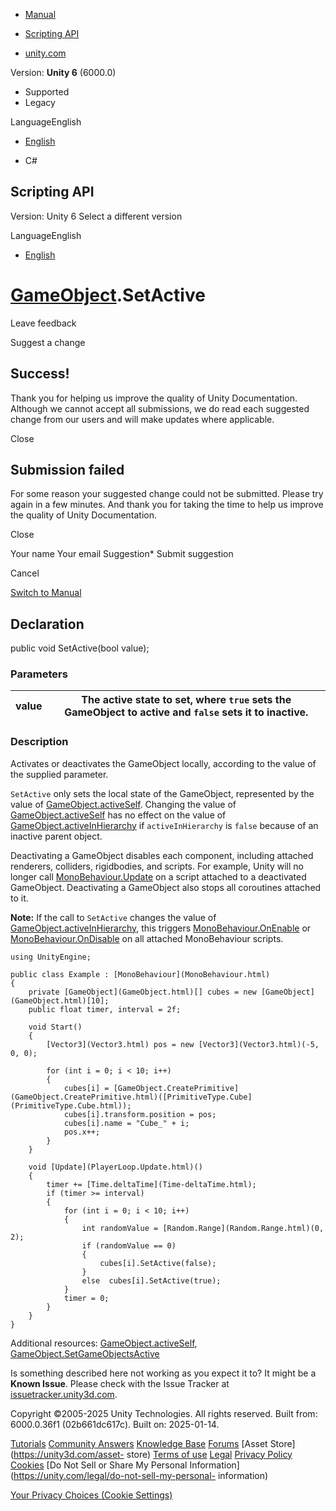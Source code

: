 [ ]()

  * [Manual](../Manual/index.html)
  * [Scripting API](../ScriptReference/index.html)

  * [unity.com](https://unity.com/)

Version: **Unity 6** (6000.0)

  * Supported
  * Legacy

LanguageEnglish

  * [English]()

  * C#

[ ](https://docs.unity3d.com)

## Scripting API

Version: Unity 6 Select a different version

LanguageEnglish

  * [English]()

#  [GameObject](GameObject.html).SetActive

Leave feedback

Suggest a change

## Success!

Thank you for helping us improve the quality of Unity Documentation. Although
we cannot accept all submissions, we do read each suggested change from our
users and will make updates where applicable.

Close

## Submission failed

For some reason your suggested change could not be submitted. Please <a>try
again</a> in a few minutes. And thank you for taking the time to help us
improve the quality of Unity Documentation.

Close

Your name Your email Suggestion* Submit suggestion

Cancel

[Switch to Manual](../Manual/class-GameObject.html "Go to GameObject Component
in the Manual")

## Declaration

public void SetActive(bool value);

### Parameters

value | The active state to set, where `true` sets the GameObject to active and `false` sets it to inactive.  
---|---  
  
### Description

Activates or deactivates the GameObject locally, according to the value of the
supplied parameter.

`SetActive` only sets the local state of the GameObject, represented by the
value of [GameObject.activeSelf](GameObject-activeSelf.html). Changing the
value of [GameObject.activeSelf](GameObject-activeSelf.html) has no effect on
the value of [GameObject.activeInHierarchy](GameObject-activeInHierarchy.html)
if `activeInHierarchy` is `false` because of an inactive parent object.  
  
Deactivating a GameObject disables each component, including attached
renderers, colliders, rigidbodies, and scripts. For example, Unity will no
longer call [MonoBehaviour.Update](MonoBehaviour.Update.html) on a script
attached to a deactivated GameObject. Deactivating a GameObject also stops all
coroutines attached to it.  
  
**Note:** If the call to `SetActive` changes the value of
[GameObject.activeInHierarchy](GameObject-activeInHierarchy.html), this
triggers [MonoBehaviour.OnEnable](MonoBehaviour.OnEnable.html) or
[MonoBehaviour.OnDisable](MonoBehaviour.OnDisable.html) on all attached
MonoBehaviour scripts.

    
    
    using UnityEngine;  
      
    public class Example : [MonoBehaviour](MonoBehaviour.html)
    {
        private [GameObject](GameObject.html)[] cubes = new [GameObject](GameObject.html)[10];
        public float timer, interval = 2f;  
      
        void Start()
        {
            [Vector3](Vector3.html) pos = new [Vector3](Vector3.html)(-5, 0, 0);  
      
            for (int i = 0; i < 10; i++)
            {
                cubes[i] = [GameObject.CreatePrimitive](GameObject.CreatePrimitive.html)([PrimitiveType.Cube](PrimitiveType.Cube.html));
                cubes[i].transform.position = pos;
                cubes[i].name = "Cube_" + i;
                pos.x++;
            }
        }  
      
        void [Update](PlayerLoop.Update.html)()
        {
            timer += [Time.deltaTime](Time-deltaTime.html);
            if (timer >= interval)
            {
                for (int i = 0; i < 10; i++)
                {
                    int randomValue = [Random.Range](Random.Range.html)(0, 2);
                    if (randomValue == 0)
                    {
                        cubes[i].SetActive(false);
                    }
                    else  cubes[i].SetActive(true);
                }
                timer = 0;
            }
        }
    }
    

Additional resources: [GameObject.activeSelf](GameObject-activeSelf.html),
[GameObject.SetGameObjectsActive](GameObject.SetGameObjectsActive.html)

Is something described here not working as you expect it to? It might be a
**Known Issue**. Please check with the Issue Tracker at
[issuetracker.unity3d.com](https://issuetracker.unity3d.com).

Copyright ©2005-2025 Unity Technologies. All rights reserved. Built from:
6000.0.36f1 (02b661dc617c). Built on: 2025-01-14.

[Tutorials](https://unity3d.com/learn) [Community
Answers](https://answers.unity3d.com) [Knowledge
Base](https://support.unity3d.com/hc/en-us)
[Forums](https://forum.unity3d.com) [Asset Store](https://unity3d.com/asset-
store) [Terms of use](https://docs.unity3d.com/Manual/TermsOfUse.html)
[Legal](https://unity.com/legal) [Privacy
Policy](https://unity.com/legal/privacy-policy)
[Cookies](https://unity.com/legal/cookie-policy) [Do Not Sell or Share My
Personal Information](https://unity.com/legal/do-not-sell-my-personal-
information)

[Your Privacy Choices (Cookie Settings)](javascript:void\(0\);)

